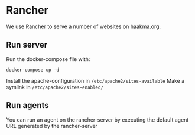 # Rancher

We use Rancher to serve a number of websites on haakma.org.

## Run server

Run the docker-compose file with:

```docker-compose up -d```

Install the apache-configuration in ```/etc/apache2/sites-available```
Make a symlink in ```/etc/apache2/sites-enabled/```

## Run agents

You can run an agent on the rancher-server by executing the default agent URL generated by the rancher-server
 

